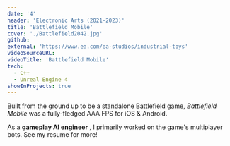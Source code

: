 ```yaml
---
date: '4'
header: 'Electronic Arts (2021-2023)'
title: 'Battlefield Mobile'
cover: './Battlefield2042.jpg'
github:
external: 'https://www.ea.com/ea-studios/industrial-toys'
videoSourceURL:
videoTitle: 'Battlefield Mobile'
tech:
  - C++
  - Unreal Engine 4
showInProjects: true
---
```


Built from the ground up to be a standalone Battlefield game, _Battlefield Mobile_ was a fully-fledged AAA FPS for iOS & Android.

As a **gameplay AI engineer** , I primarily worked on the game's multiplayer bots. See my resume for more!
